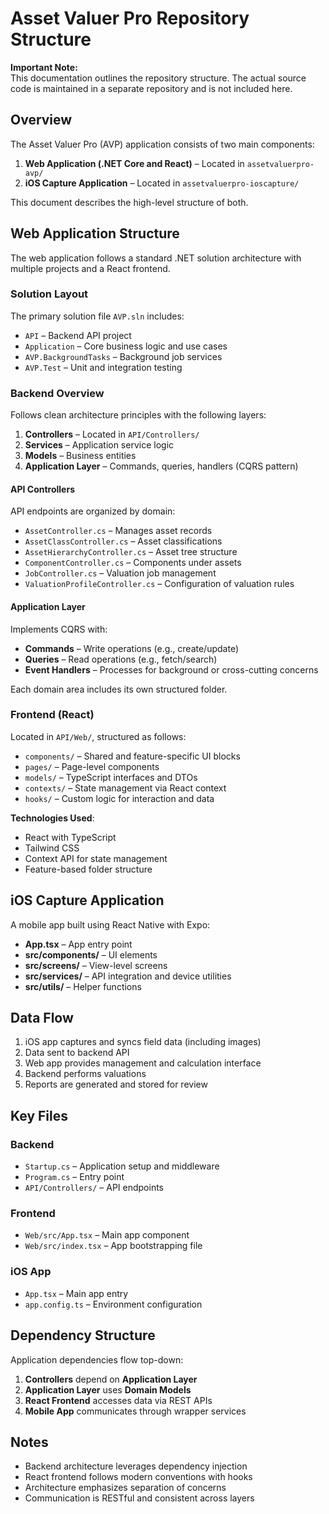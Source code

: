 
# Asset Valuer Pro Repository Structure

**Important Note:**  
This documentation outlines the repository structure. The actual source code is maintained in a separate repository and is not included here.

## Overview

The Asset Valuer Pro (AVP) application consists of two main components:

1. **Web Application (.NET Core and React)** – Located in `assetvaluerpro-avp/`
2. **iOS Capture Application** – Located in `assetvaluerpro-ioscapture/`

This document describes the high-level structure of both.

## Web Application Structure

The web application follows a standard .NET solution architecture with multiple projects and a React frontend.

### Solution Layout

The primary solution file `AVP.sln` includes:

- `API` – Backend API project
- `Application` – Core business logic and use cases
- `AVP.BackgroundTasks` – Background job services
- `AVP.Test` – Unit and integration testing

### Backend Overview

Follows clean architecture principles with the following layers:

1. **Controllers** – Located in `API/Controllers/`
2. **Services** – Application service logic
3. **Models** – Business entities
4. **Application Layer** – Commands, queries, handlers (CQRS pattern)

#### API Controllers

API endpoints are organized by domain:

- `AssetController.cs` – Manages asset records
- `AssetClassController.cs` – Asset classifications
- `AssetHierarchyController.cs` – Asset tree structure
- `ComponentController.cs` – Components under assets
- `JobController.cs` – Valuation job management
- `ValuationProfileController.cs` – Configuration of valuation rules

#### Application Layer

Implements CQRS with:

- **Commands** – Write operations (e.g., create/update)
- **Queries** – Read operations (e.g., fetch/search)
- **Event Handlers** – Processes for background or cross-cutting concerns

Each domain area includes its own structured folder.

### Frontend (React)

Located in `API/Web/`, structured as follows:

- `components/` – Shared and feature-specific UI blocks
- `pages/` – Page-level components
- `models/` – TypeScript interfaces and DTOs
- `contexts/` – State management via React context
- `hooks/` – Custom logic for interaction and data

**Technologies Used**:
- React with TypeScript
- Tailwind CSS
- Context API for state management
- Feature-based folder structure

## iOS Capture Application

A mobile app built using React Native with Expo:

- **App.tsx** – App entry point
- **src/components/** – UI elements
- **src/screens/** – View-level screens
- **src/services/** – API integration and device utilities
- **src/utils/** – Helper functions

## Data Flow

1. iOS app captures and syncs field data (including images)
2. Data sent to backend API
3. Web app provides management and calculation interface
4. Backend performs valuations
5. Reports are generated and stored for review

## Key Files

### Backend

- `Startup.cs` – Application setup and middleware
- `Program.cs` – Entry point
- `API/Controllers/` – API endpoints

### Frontend

- `Web/src/App.tsx` – Main app component
- `Web/src/index.tsx` – App bootstrapping file

### iOS App

- `App.tsx` – Main app entry
- `app.config.ts` – Environment configuration

## Dependency Structure

Application dependencies flow top-down:

1. **Controllers** depend on **Application Layer**
2. **Application Layer** uses **Domain Models**
3. **React Frontend** accesses data via REST APIs
4. **Mobile App** communicates through wrapper services

## Notes

- Backend architecture leverages dependency injection
- React frontend follows modern conventions with hooks
- Architecture emphasizes separation of concerns
- Communication is RESTful and consistent across layers
